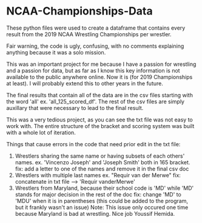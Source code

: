 # NCAA-Championships-Data
These python files were used to create a dataframe that contains every result from the 2019 NCAA Wrestling Championships per wrestler.

Fair warning, the code is ugly, confusing, with no comments explaining anything because it was a solo mission.

This was an important project for me because I have a passion for wrestling and a passion for data, but as far as I know this key information
is not available to the public anywhere online. Now it is (for 2019 Championships at least). I will probably extend this to other years in the future.

The final results that contain all of the data are in the csv files starting with the word 'all' ex. 'all_125_scored_df'. The rest of the csv files are simply
auxillary that were necessary to lead to the final result.

This was a very tedious project, as you can see the txt file was not easy to work with. The entire structure of the bracket and scoring
system was built with a whole lot of iteration. 

Things that cause errors in the code that need prior edit in the txt file:
1. Wrestlers sharing the same name or having subsets of each others' names. ex. 'Vincenzo Joseph' and 'Joseph Smith' both in 165 bracket.
  fix: add a letter to one of the names and remove it in the final csv doc
2. Wrestlers with multiple last names ex. "Requir van der Merwe" 
  fix: concatenate in txt file --> 'Requir vanderMerwe'
3. Wrestlers from Maryland, because their school code is 'MD' while 'MD' stands for major decision in the rest of the doc
  fix: change 'MD' to 'MDU' when it is in parentheses (this could be added to the program, but it frankly wasn't an issue)
  Note: This issue only occured one time because Maryland is bad at wrestling. Nice job Youssif Hemida.
